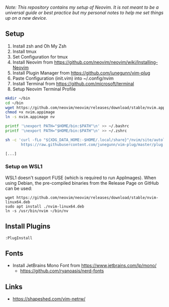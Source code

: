 _Note: This repository contains my setup of Neovim. It is not meant to be a universal guide or best practice but my personal notes to help me set things up on a new device._

## Setup

1. Install zsh and Oh My Zsh
2. Install tmux
3. Set Configuration for tmux
4. Install Neovim from https://github.com/neovim/neovim/wiki/Installing-Neovim
5. Install Plugin Manager from https://github.com/junegunn/vim-plug
6. Paste Configuration (init.vim) into ~/.config/nvim
7. Install Terminal from https://github.com/microsoft/terminal
8. Setup Neovim Terminal Profile

```sh
mkdir ~/bin
cd ~/bin
wget https://github.com/neovim/neovim/releases/download/stable/nvim.appimage
chmod +x nvim.appimage
ln -s nvim.appimage nv

printf '\nexport PATH="$HOME/bin:$PATH"\n' >> ~/.bashrc
printf '\nexport PATH="$HOME/bin:$PATH"\n' >> ~/.zshrc

sh -c 'curl -fLo "${XDG_DATA_HOME:-$HOME/.local/share}"/nvim/site/autoload/plug.vim --create-dirs \
       https://raw.githubusercontent.com/junegunn/vim-plug/master/plug.vim'

[...]
```

### Setup on WSL1

WSL1 doesn't support FUSE (which is required to run AppImages). When using Debian, the pre-compiled binaries from the Release Page on GitHub can be used:

```
wget https://github.com/neovim/neovim/releases/download/stable/nvim-linux64.deb
sudo apt install ./nvim-linux64.deb
ln -s /usr/bin/nvim ~/bin/nv
```

## Install Plugins

``:PlugInstall``

## Fonts

- Install JetBrains Mono Font from https://www.jetbrains.com/lp/mono/
  - https://github.com/ryanoasis/nerd-fonts

## Links

- https://shapeshed.com/vim-netrw/
